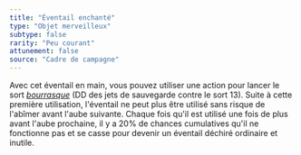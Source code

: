 ```yaml
---
title: "Éventail enchanté"
type: "Objet merveilleux"
subtype: false
rarity: "Peu courant"
attunement: false
source: "Cadre de campagne"
---
```

Avec cet éventail en main, vous pouvez utiliser une action pour lancer le sort [_bourrasque_](/grimoire/bourrasque) (DD des jets de sauvegarde contre le sort 13). Suite à cette première utilisation, l'éventail ne peut plus être utilisé sans risque de l'abîmer avant l'aube suivante. Chaque fois qu'il est utilisé une fois de plus avant l'aube prochaine, il y a 20% de chances cumulatives qu'il ne fonctionne pas et se casse pour devenir un éventail déchiré ordinaire et inutile.
